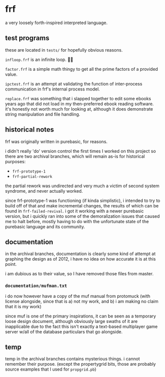 # frf

a very loosely forth-inspired interpreted language.



## test programs

these are located in `tests/` for hopefully obvious reasons.

`infloop.frf` is an infinite loop. 🤷‍♀️

`factor.frf` is a simple math thingy to get all the prime factors of a provided value.

`ipctest.frf` is an attempt at validating the function of inter-process communication in frf's internal process model.

`replace.frf` was something that i slapped together to edit some ebooks years ago that did not load in my then-preferred ebook reading software. it's honestly not worth much for looking at, although it does demonstrate string manipulation and file handling.

## historical notes
frf was originally written in purebasic, for reasons.

i didn't really 'do' version control the first times I worked on this project so there are two archival branches, which will remain as-is for historical purposes:
*  `frf-prototype-1`
*  `frf-partial-rework`

the partial rework was undirected and very much a victim of second system syndrome, and never actually worked.

since frf-prototype-1 was functioning (if kinda simplistic), i intended to try to build off of that and make incremental changes, the results of which can be found in `frf-failed-revival`. i got it working with a newer purebasic version, but i quickly ran into some of the demoralization issues that caused me to halt before, mostly having to do with the unfortunate state of the purebasic language and its community.
## documentation

in the archival branches, documentation is clearly some kind of attempt at graphing the design as of 2012, i have no idea on how accurate it is at this point.

i am dubious as to their value, so I have removed those files from master.

### `documentation/mufman.txt`
i do now however have a copy of the muf manual from protomuck (with license alongside, since that is a) not my work, and b) i am making no claim that it is my work)

since muf is one of the primary inspirations, it can be seen as a temporary loose design document, although obviously large swaths of it are inapplicable due to the fact this isn't exactly a text-based multiplayer game server w/all of the database particulars that go alongside.

## temp
temp in the archival branches contains mysterious things. i cannot remember their purpose. (except the propertygrid bits, those are probably source examples that I used for `propgrid.pb`)
